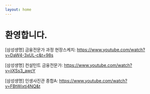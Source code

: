 ```yaml
---
layout: home
---
```

# 환영합니다.

[삼성생명] 금융전문가 과정 현장스케치: https://www.youtube.com/watch?v=DaW4-3xUL-c&t=98s

[삼성생명] 컨설턴트 금융전문가: https://www.youtube.com/watch?v=iiXSs3_awcY

[삼성생명] 인생사진관 종합A: https://www.youtube.com/watch?v=FBtWixtj4NQ&t
